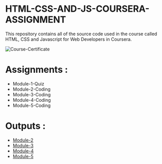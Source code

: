 # HTML-CSS-AND-JS-COURSERA-ASSIGNMENT

This repository contains all of the source code used in the course called HTML, CSS and Javascript for Web Developers in Coursera.

![Course-Certificate](https://user-images.githubusercontent.com/61947145/117872553-6d2a0c00-b2bc-11eb-853a-8443bc3fca91.PNG)

<h1>Assignments :</h1>

* Module-1-Quiz
* Module-2-Coding
* Module-3-Coding
* Module-4-Coding
* Module-5-Coding

<h1>Outputs :</h1>
<ul>
<li><a href="https://vishaltiwari510.github.io/HTML-CSS-AND-JS-COURSERA-ASSIGNMENT/Course-Assignment/Module-2/index.html">Module-2</a><br></li>
<li><a href="https://vishaltiwari510.github.io/HTML-CSS-AND-JS-COURSERA-ASSIGNMENT/Course-Assignment/Module-3/index.html">Module-3</a><br></li>
<li><a href="https://vishaltiwari510.github.io/HTML-CSS-AND-JS-COURSERA-ASSIGNMENT/Course-Assignment/Module-4/index.html">Module-4</a><br></li>
<li><a href="https://vishaltiwari510.github.io/HTML-CSS-AND-JS-COURSERA-ASSIGNMENT/Course-Assignment/Module-5/index.html">Module-5</a></li>
 </ul>
